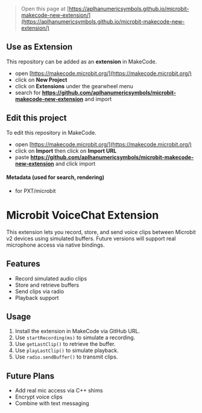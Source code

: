 
> Open this page at [https://aplhanumericsymbols.github.io/microbit-makecode-new-extension/](https://aplhanumericsymbols.github.io/microbit-makecode-new-extension/)

## Use as Extension

This repository can be added as an **extension** in MakeCode.

* open [https://makecode.microbit.org/](https://makecode.microbit.org/)
* click on **New Project**
* click on **Extensions** under the gearwheel menu
* search for **https://github.com/aplhanumericsymbols/microbit-makecode-new-extension** and import

## Edit this project

To edit this repository in MakeCode.

* open [https://makecode.microbit.org/](https://makecode.microbit.org/)
* click on **Import** then click on **Import URL**
* paste **https://github.com/aplhanumericsymbols/microbit-makecode-new-extension** and click import

#### Metadata (used for search, rendering)

* for PXT/microbit
<script src="https://makecode.com/gh-pages-embed.js"></script><script>makeCodeRender("{{ site.makecode.home_url }}", "{{ site.github.owner_name }}/{{ site.github.repository_name }}");</script>

# Microbit VoiceChat Extension

This extension lets you record, store, and send voice clips between Microbit v2 devices using simulated buffers. Future versions will support real microphone access via native bindings.

## Features
- Record simulated audio clips
- Store and retrieve buffers
- Send clips via radio
- Playback support

## Usage
1. Install the extension in MakeCode via GitHub URL.
2. Use `startRecording(ms)` to simulate a recording.
3. Use `getLastClip()` to retrieve the buffer.
4. Use `playLastClip()` to simulate playback.
5. Use `radio.sendBuffer()` to transmit clips.

## Future Plans
- Add real mic access via C++ shims
- Encrypt voice clips
- Combine with text messaging
